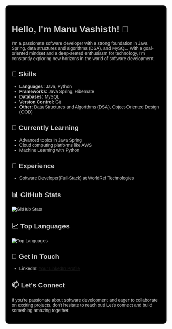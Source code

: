 <!-- Include a div to set background color and font style -->
<div style="background-color: #000000; color: #C8C8C8; font-family: 'Montserrat', sans-serif; padding: 20px; border-radius: 10px;">

<h1>Hello, I'm Manu Vashisth! 👋</h1>

<p>I'm a passionate software developer with a strong foundation in Java Spring, data structures and algorithms (DSA), and MySQL. With a goal-oriented mindset and a deep-seated enthusiasm for technology, I'm constantly exploring new horizons in the world of software development.</p>

<h2>🔧 Skills</h2>

<ul>
  <li><strong>Languages:</strong> Java, Python</li>
  <li><strong>Frameworks:</strong> Java Spring, Hibernate</li>
  <li><strong>Databases:</strong> MySQL</li>
  <li><strong>Version Control:</strong> Git</li>
  <li><strong>Other:</strong> Data Structures and Algorithms (DSA), Object-Oriented Design (OOD)</li>
</ul>

<h2>🌱 Currently Learning</h2>

<ul>
  <li>Advanced topics in Java Spring</li>
  <li>Cloud computing platforms like AWS</li>
  <li>Machine Learning with Python</li>
</ul>

<h2>💼 Experience</h2>

<ul>
  <li>Software Developer(Full-Stack) at WorldRef Technologies</li>
</ul>

<h2>📊 GitHub Stats</h2>

<img src="https://github-readme-stats.vercel.app/api?username=ManuVashisth&show_icons=true&theme=radical" alt="GitHub Stats">

<h2>📈 Top Languages</h2>

<img src="https://github-readme-stats.vercel.app/api/top-langs/?username=ManuVashisth&layout=compact&theme=radical" alt="Top Languages">

<h2>🚀 Get in Touch</h2>

<ul>
  <li>LinkedIn: <a href="https://www.linkedin.com/in/manu-vashisth-9366b2219">Your LinkedIn Profile</a></li>
</ul>

<h2>📫 Let's Connect</h2>

<p>If you're passionate about software development and eager to collaborate on exciting projects, don't hesitate to reach out! Let's connect and build something amazing together.</p>

</div> <!-- Close the div -->

